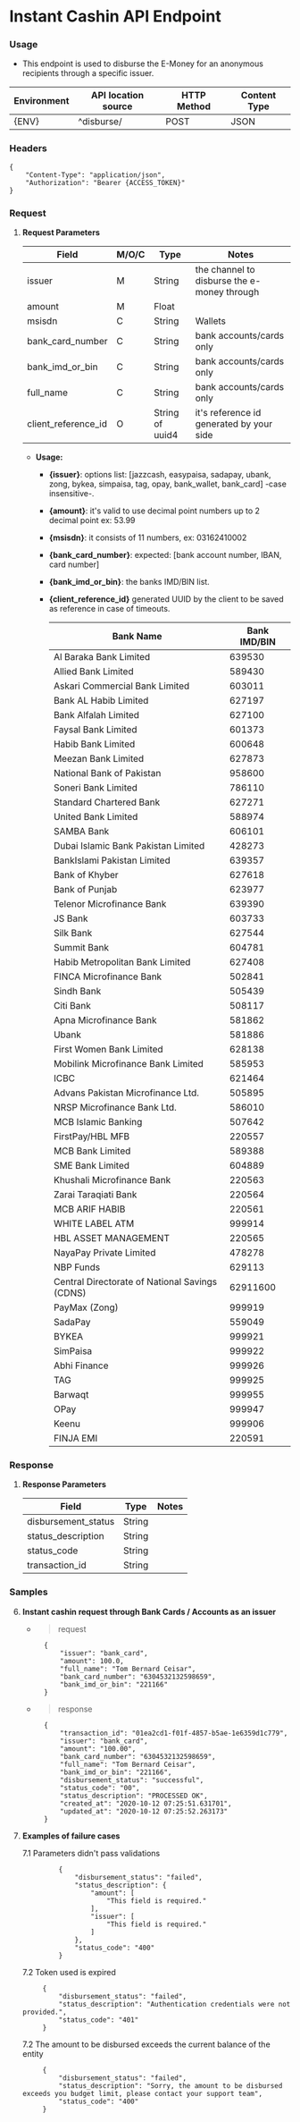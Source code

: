 # Instant Cashin API Endpoint


### Usage

* This endpoint is used to disburse the E-Money for an anonymous recipients through a specific issuer.


|  Environment	|  API location source |   HTTP Method	| Content Type	|
|---	        |---   	               |---	            |---	        |
|     {ENV}     |    ^disburse/        |      POST      |     JSON      |


### Headers
```
{
    "Content-Type": "application/json",
    "Authorization": "Bearer {ACCESS_TOKEN}"
}
```


### Request
1. **Request Parameters**

    | Field                 |   M/O/C  |    Type           | Notes                                       |
    |-------   |------    |---------------------------------------------|----------                                      |
    | issuer                |   M      |   String          | the channel to disburse the e-money through |
    | amount                |   M      |   Float           |                                             |
    | msisdn                |   C      |   String          | Wallets                                     |
    | bank_card_number      |   C      |   String          | bank accounts/cards only                    |
    | bank_imd_or_bin       |   C      |   String          | bank accounts/cards only                    |
    | full_name             |   C      |   String          | bank accounts/cards only                    |
    | client_reference_id   |   O      |   String of uuid4 | it's reference id generated by your side    |

    * **Usage:**
        * **{issuer}**: options list: [jazzcash, easypaisa, sadapay, ubank, zong, bykea, simpaisa, tag, opay, bank_wallet, bank_card] -case insensitive-.
        * **{amount}**: it's valid to use decimal point numbers up to 2 decimal point ex: 53.99
        * **{msisdn}**: it consists of 11 numbers, ex: 03162410002
        * **{bank_card_number}**: expected: [bank account number, IBAN, card number]
        * **{bank_imd_or_bin}**: the banks IMD/BIN list.
        * **{client_reference_id}** generated UUID by the client to be saved as reference in case of timeouts.


            |  Bank Name                                       |  Bank IMD/BIN |
            |-------	                                       |------         |
            |  Al Baraka Bank Limited                          |   639530      |
            |  Allied Bank Limited                             |   589430      |
            |  Askari Commercial Bank Limited                  |   603011      |
            |  Bank AL Habib Limited                           |   627197      |
            |  Bank Alfalah Limited                            |   627100      |
            |  Faysal Bank Limited                             |   601373      |
            |  Habib Bank Limited                              |   600648      |
            |  Meezan Bank Limited                             |   627873      |
            |  National Bank of Pakistan                       |   958600      |
            |  Soneri Bank Limited                             |   786110      |
            |  Standard Chartered Bank                         |   627271      |
            |  United Bank Limited                             |   588974      |
            |  SAMBA Bank                                      |   606101      |
            |  Dubai Islamic Bank Pakistan Limited             |   428273      |
            |  BankIslami Pakistan Limited                     |   639357      |
            |  Bank of Khyber                                  |   627618      |
            |  Bank of Punjab                                  |   623977      |
            |  Telenor Microfinance Bank                       |   639390      |
            |  JS Bank                                         |   603733      |
            |  Silk Bank                                       |   627544      |
            |  Summit Bank                                     |   604781      |
            |  Habib Metropolitan Bank Limited                 |   627408      |
            |  FINCA Microfinance Bank                         |   502841      |
            |  Sindh Bank                                      |   505439      |
            |  Citi Bank                                       |   508117      |
            |  Apna Microfinance Bank                          |   581862      |
            |  Ubank                                           |   581886      |
            |  First Women Bank Limited                        |   628138      |
            |  Mobilink Microfinance Bank Limited              |   585953      |
            |  ICBC                                            |   621464      |
            |  Advans Pakistan Microfinance Ltd.               |   505895      |
            |  NRSP Microfinance Bank Ltd.                     |   586010      |
            |  MCB Islamic Banking                             |   507642      |
            |  FirstPay/HBL MFB                                |   220557      |
            |  MCB Bank Limited                                |   589388      |
            |  SME Bank Limited                                |   604889      |
            |  Khushali Microfinance Bank                      |   220563      |
            |  Zarai Taraqiati Bank                            |   220564      |
            |  MCB ARIF HABIB                                  |   220561      |
            |  WHITE LABEL ATM                                 |   999914      |
            |  HBL ASSET MANAGEMENT                            |   220565      |
            |  NayaPay Private Limited                         |   478278      |
            |  NBP Funds                                       |   629113      |
            |  Central Directorate of National Savings (CDNS)  |   62911600    |
            |  PayMax (Zong)                                   |   999919      |
            |  SadaPay                                         |   559049      |
            |  BYKEA                                           |   999921      |
            |  SimPaisa                                        |   999922      |
            |  Abhi Finance                                    |   999926      |
            |  TAG                                             |   999925      |
            |  Barwaqt                                         |   999955      |
            |  OPay                                            |   999947      |
            |  Keenu                                           |   999906      |
            |  FINJA EMI                                       |   220591      |

### Response
1. **Response Parameters**

    |  Field                |    Type    |    Notes    |
    |---                    |---	     |---	       |
    |  disbursement_status  |   String   |             |
    |  status_description   |   String   |             |
    |  status_code          |   String   |             |
    |  transaction_id       |   String   |             |

### Samples

6. **Instant cashin request through Bank Cards / Accounts as an issuer**

    * > request

            {
                "issuer": "bank_card",
                "amount": 100.0,
                "full_name": "Tom Bernard Ceisar",
                "bank_card_number": "6304532132598659",
                "bank_imd_or_bin": "221166"
            }

    * > response

            {
                "transaction_id": "01ea2cd1-f01f-4857-b5ae-1e6359d1c779",
                "issuer": "bank_card",
                "amount": "100.00",
                "bank_card_number": "6304532132598659",
                "full_name": "Tom Bernard Ceisar",
                "bank_imd_or_bin": "221166",
                "disbursement_status": "successful",
                "status_code": "00",
                "status_description": "PROCESSED OK",
                "created_at": "2020-10-12 07:25:51.631701",
                "updated_at": "2020-10-12 07:25:52.263173"
            }


7. **Examples of failure cases**

    7.1 Parameters didn't pass validations

                {
                    "disbursement_status": "failed",
                    "status_description": {
                        "amount": [
                            "This field is required."
                        ],
                        "issuer": [
                            "This field is required."
                        ]
                    },
                    "status_code": "400"
                }

    7.2 Token used is expired

            {
                "disbursement_status": "failed",
                "status_description": "Authentication credentials were not provided.",
                "status_code": "401"
            }

    7.2 The amount to be disbursed exceeds the current balance of the entity

            {
                "disbursement_status": "failed",
                "status_description": "Sorry, the amount to be disbursed exceeds you budget limit, please contact your support team",
                "status_code": "400"
            }

